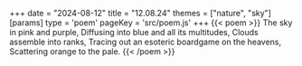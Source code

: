 +++
date = "2024-08-12"
title = "12.08.24"
themes = ["nature", "sky"]
[params]
  type = 'poem'
  pageKey = 'src/poem.js'
+++
{{< poem >}}
The sky in pink and purple,
Diffusing into blue and all its multitudes,
Clouds assemble into ranks,
Tracing out an esoteric boardgame on the heavens,
Scattering orange to the pale.
{{< /poem >}}